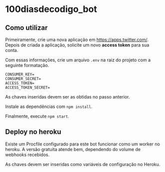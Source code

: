 # 100diasdecodigo_bot

## Como utilizar
Primeiramente, crie uma nova aplicação em https://apps.twitter.com/.
Depois de criada a aplicação, solicite um novo __access token__ para sua conta.

Com essas informações, crie um arquivo `.env` na raiz do projeto com a seguinte formatação.

    CONSUMER_KEY=         
    CONSUMER_SECRET=      
    ACCESS_TOKEN=         
    ACCESS_TOKEN_SECRET=

As chaves inseridas devem ser as obtidas no passo anterior.

Instale as dependências com `npm install`.

Finalmente, execute `npm start`.

## Deploy no heroku
Existe um Procfile configurado para este bot funcionar como um worker no heroku.
A versão gratuita atende bem, dependendo do volume de webhooks recebidos.

As chaves devem ser inseridas como variáveis de configuração no Heroku.
